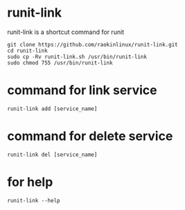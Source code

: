 # runit-link
runit-link is a shortcut command for runit

```
git clone https://github.com/raokinlinux/runit-link.git
cd runit-link
sudo cp -Rv runit-link.sh /usr/bin/runit-link
sudo chmod 755 /usr/bin/runit-link
```

# command for link service
```
runit-link add [service_name]
```

# command for delete service
```
runit-link del [service_name]
```

# for help
```
runit-link --help
```

